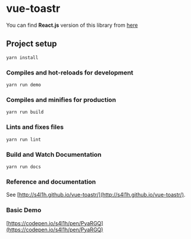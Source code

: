 # vue-toastr

You can find **React.js** version of this library from [here](https://github.com/s4l1h/react-toasted)

## Project setup

```
yarn install
```

### Compiles and hot-reloads for development

```
yarn run demo
```

### Compiles and minifies for production

```
yarn run build
```

### Lints and fixes files

```
yarn run lint
```

### Build and Watch Documentation

```
yarn run docs
```

### Reference and documentation

See [http://s4l1h.github.io/vue-toastr/](http://s4l1h.github.io/vue-toastr/).

### Basic Demo
[https://codepen.io/s4l1h/pen/PyaRGQ](https://codepen.io/s4l1h/pen/PyaRGQ)

